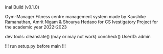 inal Build (v0.1.0)

Gym-Manager
Fitness centre management system made by Kaushike Ramanathan, Amrit Nigam & Shourya Hedaoo 
for CS Ivestigatory Project for the academic year 2022-2023



dev tools:
     cleanslate() (may or may not work)
     concheck()
     UserID: admin

!!! run setup.py before main !!!
